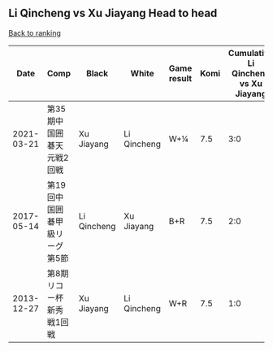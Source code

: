 ## Li Qincheng vs Xu Jiayang Head to head

[Back to ranking](../../index.md)




| **Date** | **Comp** | **Black** | **White** | **Game result** | **Komi** | **Cumulative Li Qincheng vs Xu Jiayang** | **Li Qincheng streak** | **Xu Jiayang streak** | 
| --- | --- | --- | --- | --- | --- | --- | --- | --- |
| 2021-03-21 | 第35期中国囲碁天元戦2回戦 | Xu Jiayang | Li Qincheng | W+¼ | 7.5 | 3:0 | 3 | 0 | 
| 2017-05-14 | 第19回中国囲碁甲級リーグ第5節 | Li Qincheng | Xu Jiayang | B+R | 7.5 | 2:0 | 2 | 0 | 
| 2013-12-27 | 第8期リコー杯新秀戦1回戦 | Xu Jiayang | Li Qincheng | W+R | 7.5 | 1:0 | 1 | 0 |





